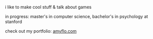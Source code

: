 i like to make cool stuff & talk about games

in progress: master's in computer science, bachelor's in psychology at stanford

check out my portfolio: [amyflo.com](amyflo.com)


